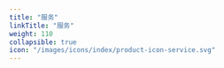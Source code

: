 ```yaml
---
title: "服务"
linkTitle: "服务"
weight: 110
collapsible: true
icon: "/images/icons/index/product-icon-service.svg"
---
```


